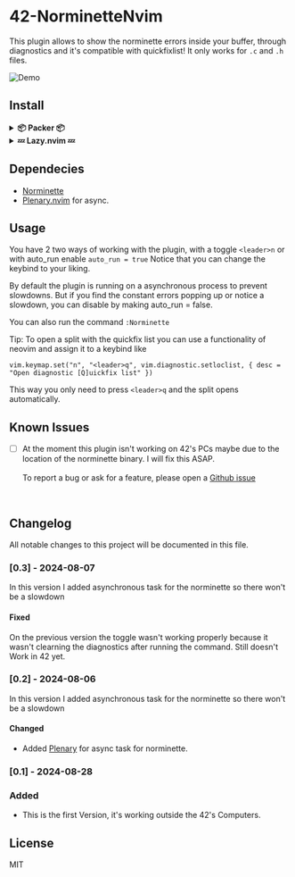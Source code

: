 # 42-NorminetteNvim
This plugin allows to show the norminette errors inside your buffer, through diagnostics and it's compatible with quickfixlist!
It only works for `.c` and `.h` files.

![Demo](https://github.com/MrSloth-dev/42-NorminetteNvim/blob/main/Showcase/Showcase.gif?raw=true)
<br>
## Install

<details>
	
<summary> <b>📦 Packer 📦</b></summary>

```
use {
    'MrSloth-dev/42-NorminetteNvim',
    requires = {'nvim-lua/plenary.nvim'},
    config = function() require('norminette').setup() end
}
```

</details>
<details>
<summary><b>💤 Lazy.nvim 💤</b></summary>

```
{
	"MrSloth-dev/42-NorminetteNvim",
	dependencies = { "nvim-lua/plenary.nvim" },
	config = function()
	require("norminette").setup({
	auto_run = true,
	keybind = "<leader>n",
	})
	end,
},
```
</details>

## Dependecies

- [Norminette](https://github.com/42School/norminette)
- [Plenary.nvim](https://github.com/nvim-lua/plenary.nvim) for async.

## Usage

You have 2 two ways of working with the plugin, with a toggle `<leader>n` or with auto_run enable `auto_run = true`
Notice that you can change the keybind to your liking.

By default the plugin is running on a asynchronous process to prevent slowdowns. But if you find the constant errors popping up or notice a slowdown, you can disable by making auto_run = false.

You can also run the command `:Norminette`

Tip: To open a split with the quickfix list you can use a functionality of neovim and assign it to a keybind like
```
vim.keymap.set("n", "<leader>q", vim.diagnostic.setloclist, { desc = "Open diagnostic [Q]uickfix list" })
```
This way you only need to press `<leader>q` and the split opens automatically.
<br>

## Known Issues

- [ ] At the moment this plugin isn't working on 42's PCs maybe due to the location of the norminette binary. I will fix this ASAP.<br><br>
To report a bug or ask for a feature, please open a [Github issue](https://github.com/MrSloth-dev/42-NorminetteNvim/issues/new)
<br>

## Changelog
All notable changes to this project will be documented in this file.

### [0.3] - 2024-08-07
  
In this version I added asynchronous task for the norminette so there won't be a slowdown
 
#### Fixed
On the previous version the toggle wasn't working properly because it wasn't clearning the diagnostics after running the command.
Still doesn't Work in 42 yet.

### [0.2] - 2024-08-06
  
In this version I added asynchronous task for the norminette so there won't be a slowdown
 
#### Changed
- Added [Plenary](https://github.com/nvim-lua/plenary.nvim) for async task for norminette. 

### [0.1] - 2024-08-28
 
### Added
   
- This is the first Version, it's working outside the 42's Computers.

## License
MIT
